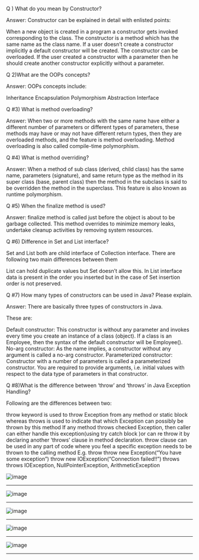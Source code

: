 Q ) What do you mean by Constructor?

Answer: Constructor can be explained in detail with enlisted points:

When a new object is created in a program a constructor gets invoked corresponding to the class.
The constructor is a method which has the same name as the class name.
If a user doesn’t create a constructor implicitly a default constructor will be created.
The constructor can be overloaded.
If the user created a constructor with a parameter then he should create another constructor explicitly without a parameter.


Q 2)What are the OOPs concepts?

Answer: OOPs concepts include:

Inheritance
Encapsulation
Polymorphism
Abstraction
Interface

Q #3) What is method overloading?

Answer: When two or more methods with the same name have either a different number of parameters or different types of parameters, these methods may have or may not have different return types, then they are overloaded methods, and the feature is method overloading. Method overloading is also called compile-time polymorphism.

Q #4) What is method overriding?

Answer: When a method of sub class (derived, child class) has the same name, parameters (signature), and same return type as the method in its super class (base, parent class) then the method in the subclass is said to be overridden the method in the superclass. This feature is also known as runtime polymorphism.

Q #5) When the finalize method is used?

Answer: finalize method is called just before the object is about to be garbage collected. This method overrides to minimize memory leaks, undertake cleanup activities by removing system resources.

Q #6)  Difference in Set and List interface?   

Set and List both are child interface of Collection interface. There are following two main differences between them

List can hold duplicate values but Set doesn’t allow this.
In List interface data is present in the order you inserted but in the case of Set insertion order is not preserved.


Q #7) How many types of constructors can be used in Java? Please explain.

Answer: There are basically three types of constructors in Java.

These are: 

Default constructor: This constructor is without any parameter and invokes every time you create an instance of a class (object). If a class is an Employee, then the syntax of the default constructor will be Employee().
No-arg constructor: As the name implies, a constructor without any argument is called a no-arg constructor.
Parameterized constructor: Constructor with a number of parameters is called a parameterized constructor. You are required to provide arguments, i.e. initial values with respect to the data type of parameters in that constructor.

Q #8)What is the difference between ‘throw’ and ‘throws’ in Java Exception Handling?

Following are the differences between two:

throw keyword is used to throw Exception from any method or static block whereas throws is used to indicate that which Exception can possibly be thrown by this method
If any method throws checked Exception, then caller can either handle this exception(using try catch block )or can re throw it by declaring another ‘throws’ clause in method declaration.
throw clause can be used in any part of code where you feel a specific exception needs to be thrown to the calling method
E.g. throw throw new Exception(“You have some exception”) throw new IOException(“Connection failed!!”) throws throws IOException, NullPointerException, ArithmeticException

![image](https://user-images.githubusercontent.com/90038032/211879565-433179f0-4ee3-4690-8f29-bd878a602de6.png)

-------------------------------------------------------------------------------------------------------------------
![image](https://user-images.githubusercontent.com/90038032/211879498-47cc2b17-d645-437b-9433-1ebe22a7e74a.png)

----------------------------------------------------------------------------------------------------------------
![image](https://user-images.githubusercontent.com/90038032/211879761-a45ecccb-d31b-4695-8607-6ab9ef2a7499.png)

----------------------------------------------------------------------------------------------------------------
![image](https://user-images.githubusercontent.com/90038032/211879827-b8398169-56f9-487a-bc5f-b3995c60d31c.png)

------------------------------------------------------------
![image](https://user-images.githubusercontent.com/90038032/211879898-aebd4a64-cd12-47bd-b4da-1d093469bab4.png)

-------------------------
